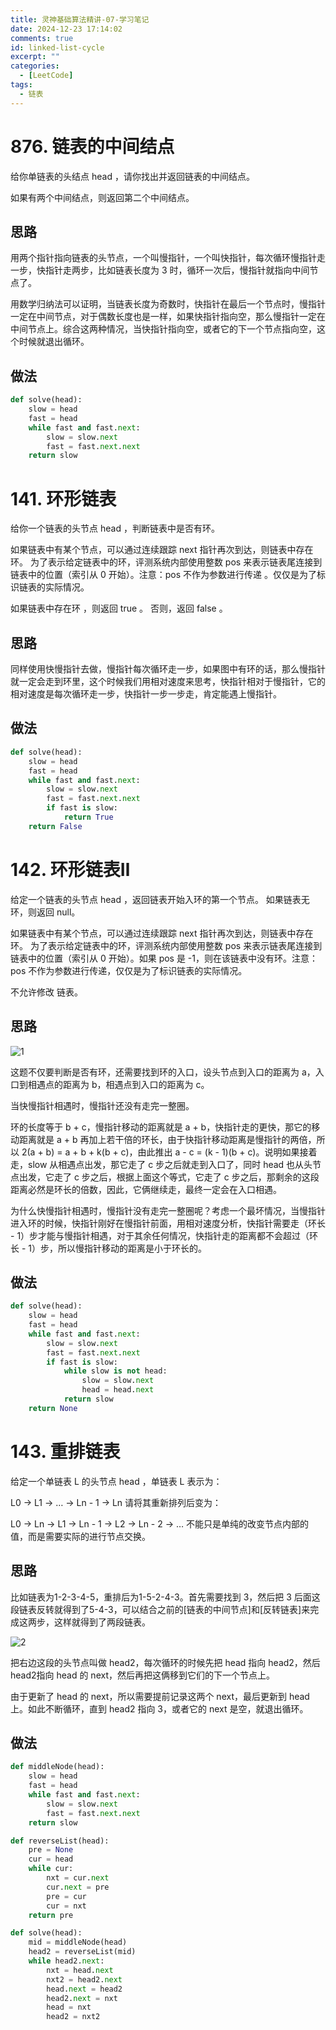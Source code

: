 ```yaml
---
title: 灵神基础算法精讲-07-学习笔记
date: 2024-12-23 17:14:02
comments: true
id: linked-list-cycle
excerpt: ""
categories:
  - [LeetCode]
tags:
  - 链表
---
```


# 876. 链表的中间结点

给你单链表的头结点 head ，请你找出并返回链表的中间结点。

如果有两个中间结点，则返回第二个中间结点。

## 思路

用两个指针指向链表的头节点，一个叫慢指针，一个叫快指针，每次循环慢指针走一步，快指针走两步，比如链表长度为 3 时，循环一次后，慢指针就指向中间节点了。

用数学归纳法可以证明，当链表长度为奇数时，快指针在最后一个节点时，慢指针一定在中间节点，对于偶数长度也是一样，如果快指针指向空，那么慢指针一定在中间节点上。综合这两种情况，当快指针指向空，或者它的下一个节点指向空，这个时候就退出循环。

## 做法 

```python
def solve(head):
    slow = head
    fast = head
    while fast and fast.next:
        slow = slow.next
        fast = fast.next.next
    return slow
```

# 141. 环形链表

给你一个链表的头节点 head ，判断链表中是否有环。

如果链表中有某个节点，可以通过连续跟踪 next 指针再次到达，则链表中存在环。 为了表示给定链表中的环，评测系统内部使用整数 pos 来表示链表尾连接到链表中的位置（索引从 0 开始）。注意：pos 不作为参数进行传递 。仅仅是为了标识链表的实际情况。

如果链表中存在环 ，则返回 true 。 否则，返回 false 。

## 思路

同样使用快慢指针去做，慢指针每次循环走一步，如果图中有环的话，那么慢指针就一定会走到环里，这个时候我们用相对速度来思考，快指针相对于慢指针，它的相对速度是每次循环走一步，快指针一步一步走，肯定能遇上慢指针。

## 做法

```python
def solve(head):
    slow = head
    fast = head
    while fast and fast.next:
        slow = slow.next
        fast = fast.next.next
        if fast is slow:
            return True
    return False
```

# 142. 环形链表Ⅱ

给定一个链表的头节点  head ，返回链表开始入环的第一个节点。 如果链表无环，则返回 null。

如果链表中有某个节点，可以通过连续跟踪 next 指针再次到达，则链表中存在环。 为了表示给定链表中的环，评测系统内部使用整数 pos 来表示链表尾连接到链表中的位置（索引从 0 开始）。如果 pos 是 -1，则在该链表中没有环。注意：pos 不作为参数进行传递，仅仅是为了标识链表的实际情况。

不允许修改 链表。

## 思路

![1](/img/leetcode/07/1.png)

这题不仅要判断是否有环，还需要找到环的入口，设头节点到入口的距离为 a，入口到相遇点的距离为 b，相遇点到入口的距离为 c。

当快慢指针相遇时，慢指针还没有走完一整圈。

环的长度等于 b + c，慢指针移动的距离就是 a + b，快指针走的更快，那它的移动距离就是 a + b 再加上若干倍的环长，由于快指针移动距离是慢指针的两倍，所以 2(a + b) = a + b + k(b + c)，由此推出 a - c = (k - 1)(b + c)。说明如果接着走，slow 从相遇点出发，那它走了 c 步之后就走到入口了，同时 head 也从头节点出发，它走了 c 步之后，根据上面这个等式，它走了 c 步之后，那剩余的这段距离必然是环长的倍数，因此，它俩继续走，最终一定会在入口相遇。

为什么快慢指针相遇时，慢指针没有走完一整圈呢？考虑一个最坏情况，当慢指针进入环的时候，快指针刚好在慢指针前面，用相对速度分析，快指针需要走（环长 - 1）步才能与慢指针相遇，对于其余任何情况，快指针走的距离都不会超过（环长 - 1）步，所以慢指针移动的距离是小于环长的。

## 做法

```python
def solve(head):
    slow = head
    fast = head
    while fast and fast.next:
        slow = slow.next
        fast = fast.next.next
        if fast is slow:
            while slow is not head:
                slow = slow.next
                head = head.next
            return slow
    return None
```

# 143. 重排链表

给定一个单链表 L 的头节点 head ，单链表 L 表示为：

L0 → L1 → … → Ln - 1 → Ln
请将其重新排列后变为：

L0 → Ln → L1 → Ln - 1 → L2 → Ln - 2 → …
不能只是单纯的改变节点内部的值，而是需要实际的进行节点交换。

## 思路

比如链表为1-2-3-4-5，重排后为1-5-2-4-3。首先需要找到 3，然后把 3 后面这段链表反转就得到了5-4-3，可以结合之前的[链表的中间节点]和[反转链表]来完成这两步，这样就得到了两段链表。

![2](/img/leetcode/07/2.png)

把右边这段的头节点叫做 head2，每次循环的时候先把 head 指向 head2，然后 head2指向 head 的 next，然后再把这俩移到它们的下一个节点上。

由于更新了 head 的 next，所以需要提前记录这两个 next，最后更新到 head 上。如此不断循环，直到 head2 指向 3，或者它的 next 是空，就退出循环。

## 做法

```python
def middleNode(head):
    slow = head
    fast = head
    while fast and fast.next:
        slow = slow.next
        fast = fast.next.next
    return slow

def reverseList(head):
    pre = None
    cur = head
    while cur:
        nxt = cur.next
        cur.next = pre
        pre = cur
        cur = nxt
    return pre

def solve(head):
    mid = middleNode(head)
    head2 = reverseList(mid)
    while head2.next:
        nxt = head.next
        nxt2 = head2.next
        head.next = head2
        head2.next = nxt
        head = nxt
        head2 = nxt2
```
    